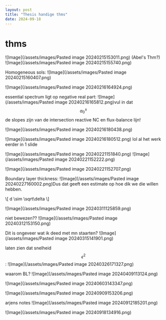 ```yaml
---
layout: post
title: "Thesis handige thms"
date: 2024-09-18
---
```


# thms
![Image](/assets/images/Pasted image 20240215153011.png)
(Abel's Thm?)
![Image](/assets/images/Pasted image 20240215155740.png)

Homogeneous sols:
![Image](/assets/images/Pasted image 20240215160407.png)


![Image](/assets/images/Pasted image 20240216164924.png)

essential spectrum ligt op negative real part:
![Image](/assets/images/Pasted image 20240216165812.png)vul in dat $$a_0^\pm$$ de slopes zijn van de intersection reactive NC en flux-balance lijn!


![Image](/assets/images/Pasted image 20240216180438.png)

![Image](/assets/images/Pasted image 20240216180512.png)
lol al het werk eerder in 1 slide


![Image](/assets/images/Pasted image 20240221151840.png)
![Image](/assets/images/Pasted image 20240221152222.png)

![Image](/assets/images/Pasted image 20240221152707.png)

Boundary layer thickness:
![Image](/assets/images/Pasted image 20240227160002.png)Dus dat geeft een estimate op hoe dik we die willen hebben. 
<div>\[
d \sim \sqrt\delta
\]</div>

![Image](/assets/images/Pasted image 20240311125859.png)


niet bewezen??
![Image](/assets/images/Pasted image 20240312153150.png)


Dit is ongeveer wat ik deed met mn staarten?
![Image](/assets/images/Pasted image 20240315141901.png)


laten zien dat snelheid $$\epsilon^2$$:
![Image](/assets/images/Pasted image 20240326171327.png)


waarom BL?
![Image](/assets/images/Pasted image 20240409113124.png)


![Image](/assets/images/Pasted image 20240603143347.png)



![Image](/assets/images/Pasted image 20240909153206.png)

arjens notes
![Image](/assets/images/Pasted image 20240912185201.png)


![Image](/assets/images/Pasted image 20240918134916.png)
